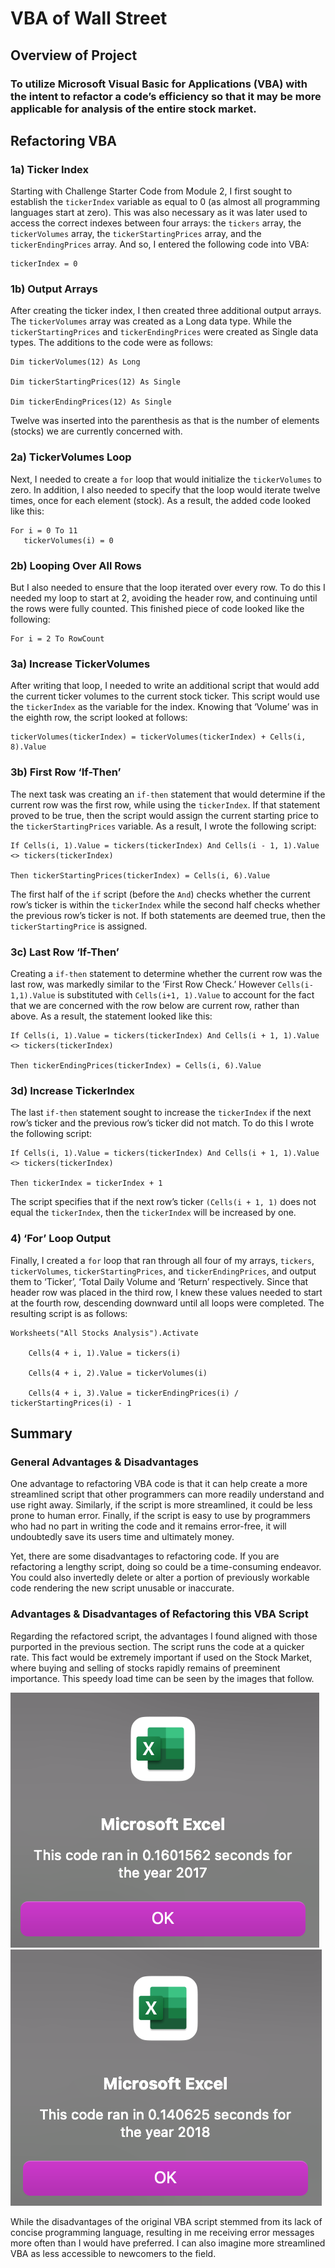 # VBA of Wall Street

## Overview of Project 

### To utilize Microsoft Visual Basic for Applications (VBA) with the intent to refactor a code’s efficiency so that it may be more applicable for analysis of the entire stock market. 

## Refactoring VBA

### 1a) Ticker Index 

Starting with Challenge Starter Code from Module 2, I first sought to establish the ``tickerIndex`` variable as equal to 0 (as almost all programming languages start at zero). This was also necessary as it was later used to access the correct indexes between four arrays: the ``tickers`` array, the ``tickerVolumes`` array, the ``tickerStartingPrices`` array, and the ``tickerEndingPrices`` array. And so, I entered the following code into VBA:

    tickerIndex = 0
  
### 1b) Output Arrays

After creating the ticker index, I then created three additional output arrays. The ``tickerVolumes`` array was created as a Long data type. While the ``tickerStartingPrices`` and ``tickerEndingPrices`` were created as Single data types. The additions to the code were as follows: 

    Dim tickerVolumes(12) As Long
  
    Dim tickerStartingPrices(12) As Single
  
    Dim tickerEndingPrices(12) As Single

Twelve was inserted into the parenthesis as that is the number of elements (stocks) we are currently concerned with. 

### 2a) TickerVolumes Loop

Next, I needed to create a ``for`` loop that would initialize the ``tickerVolumes`` to zero. In addition, I also needed to specify that the loop would iterate twelve times, once for each element (stock). As a result, the added code looked like this: 

    For i = 0 To 11
       tickerVolumes(i) = 0 
    
### 2b) Looping Over All Rows

But I also needed to ensure that the loop iterated over every row. To do this I needed my loop to start at 2, avoiding the header row, and continuing until the rows were fully counted. This finished piece of code looked like the following:

    For i = 2 To RowCount

### 3a) Increase TickerVolumes

After writing that loop, I needed to write an additional script that would add the current ticker volumes to the current stock ticker. This script would use the ``tickerIndex`` as the variable for the index. Knowing that ‘Volume’ was in the eighth row, the script looked at follows: 

    tickerVolumes(tickerIndex) = tickerVolumes(tickerIndex) + Cells(i, 8).Value

### 3b) First Row ‘If-Then’ 

The next task was creating an ``if-then`` statement that would determine if the current row was the first row, while using the ``tickerIndex``. If that statement proved to be true, then the script would assign the current starting price to the ``tickerStartingPrices`` variable. As a result, I wrote the following script: 

    If Cells(i, 1).Value = tickers(tickerIndex) And Cells(i - 1, 1).Value <> tickers(tickerIndex)
  
    Then tickerStartingPrices(tickerIndex) = Cells(i, 6).Value

The first half of the ``if`` script (before the ``And``) checks whether the current row’s ticker is within the ``tickerIndex`` while the second half checks whether the previous row’s ticker is not. If both statements are deemed true, then the ``tickerStartingPrice`` is assigned. 

### 3c) Last Row ‘If-Then’ 

Creating a ``if-then`` statement to determine whether the current row was the last row, was markedly similar to the ‘First Row Check.’ However ``Cells(i-1,1).Value`` is substituted with ``Cells(i+1, 1).Value`` to account for the fact that we are concerned with the row below are current row, rather than above. As a result, the statement looked like this: 

    If Cells(i, 1).Value = tickers(tickerIndex) And Cells(i + 1, 1).Value <> tickers(tickerIndex)
  
    Then tickerEndingPrices(tickerIndex) = Cells(i, 6).Value

### 3d) Increase TickerIndex

The last ``if-then`` statement sought to increase the ``tickerIndex`` if the next row’s ticker and the previous row’s ticker did not match. To do this I wrote the following script: 

    If Cells(i, 1).Value = tickers(tickerIndex) And Cells(i + 1, 1).Value <> tickers(tickerIndex)
  
    Then tickerIndex = tickerIndex + 1

The script specifies that if the next row’s ticker ``(Cells(i + 1, 1)`` does not equal the ``tickerIndex``, then the ``tickerIndex`` will be increased by one. 

### 4) ‘For’ Loop Output

Finally, I created a ``for`` loop that ran through all four of my arrays, ``tickers``, ``tickerVolumes``, ``tickerStartingPrices``, and ``tickerEndingPrices``, and output them to ‘Ticker’, ‘Total Daily Volume and ‘Return’ respectively. Since that header row was placed in the third row, I knew these values needed to start at the fourth row, descending downward until all loops were completed. The resulting script is as follows: 
    
    Worksheets("All Stocks Analysis").Activate
    
        Cells(4 + i, 1).Value = tickers(i)
        
        Cells(4 + i, 2).Value = tickerVolumes(i)
        
        Cells(4 + i, 3).Value = tickerEndingPrices(i) / tickerStartingPrices(i) - 1

## Summary

### General Advantages & Disadvantages

One advantage to refactoring VBA code is that it can help create a more streamlined script that other programmers can more readily understand and use right away. Similarly, if the script is more streamlined, it could be less prone to human error. Finally, if the script is easy to use by programmers who had no part in writing the code and it remains error-free, it will undoubtedly save its users time and ultimately money. 

Yet, there are some disadvantages to refactoring code. If you are refactoring a lengthy script, doing so could be a time-consuming endeavor. You could also invertedly delete or alter a portion of previously workable code rendering the new script unusable or inaccurate. 

### Advantages & Disadvantages of Refactoring this VBA Script

Regarding the refactored script, the advantages I found aligned with those purported in the previous section. The script runs the code at a quicker rate. This fact would be extremely important if used on the Stock Market, where buying and selling of stocks rapidly remains of preeminent importance. This speedy load time can be seen by the images that follow. 

![VBA 2017 Loading Screen](https://github.com/chrisknox97/stock-analysis/blob/main/Resources/VBA_Challenge_2017.png) 
![VBA 2018 Loading Screen](https://github.com/chrisknox97/stock-analysis/blob/main/Resources/VBA_Challenge_2018.png)

While the disadvantages of the original VBA script stemmed from its lack of concise programming language, resulting in me receiving error messages more often than I would have preferred. I can also imagine more streamlined VBA as less accessible to newcomers to the field. 

